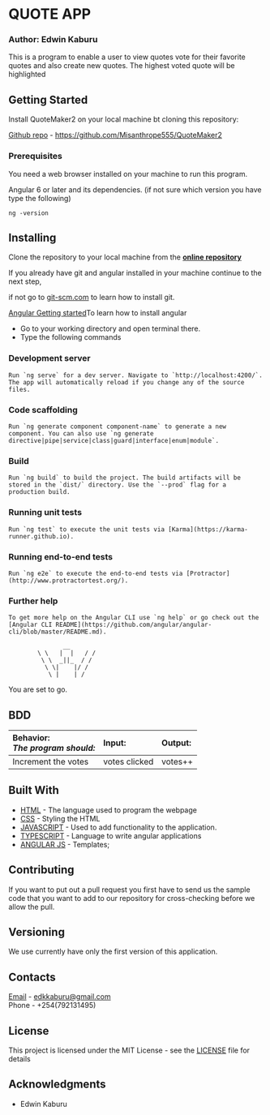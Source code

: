 # QUOTE APP

### Author: Edwin Kaburu

This is a program to enable a user to view quotes vote for their favorite quotes and also create new quotes. The highest voted quote will be highlighted

## Getting Started

Install QuoteMaker2 on your local machine bt cloning this repository:

[Github repo](https://github.com/Misanthrope555/QuoteMaker2) - https://github.com/Misanthrope555/QuoteMaker2

### Prerequisites

You need a web browser installed on your machine to run this program.

Angular 6 or later and its dependencies.
(if not sure which version you have type the following)

```
ng -version
```

## Installing

Clone the repository to your local machine from the **[online repository](https://github.com/Misanthrope555/QuoteMaker2)**

If you already have git and angular installed in your machine continue to the next step,

if not go to [git-scm.com](https://git-scm.com/book/en/v2/Getting-Started-Installing-Git) to learn how to install git.

[Angular Getting started](https://angular.io)To learn how to install angular

- Go to your working directory and open terminal there.
- Type the following commands


### Development server
```
Run `ng serve` for a dev server. Navigate to `http://localhost:4200/`. The app will automatically reload if you change any of the source files.
```

### Code scaffolding
```
Run `ng generate component component-name` to generate a new component. You can also use `ng generate directive|pipe|service|class|guard|interface|enum|module`.
```
### Build
```
Run `ng build` to build the project. The build artifacts will be stored in the `dist/` directory. Use the `--prod` flag for a production build.
```
### Running unit tests
```
Run `ng test` to execute the unit tests via [Karma](https://karma-runner.github.io).
```
### Running end-to-end tests
```
Run `ng e2e` to execute the end-to-end tests via [Protractor](http://www.protractortest.org/).
```
### Further help
```
To get more help on the Angular CLI use `ng help` or go check out the [Angular CLI README](https://github.com/angular/angular-cli/blob/master/README.md).
```

```
               __
        \ \   |  |   / /
         \ \  _||_  / /
          \ \|    |/ /
           \ |    | /
```

You are set to go.

## BDD

| Behavior: <br>_The program should:_                  | Input:  | Output:                     |
| :--------------------------------------------------- | :------ | :-------------------------- |
| Increment the votes                                  | votes clicked | votes++       |


## Built With

- [HTML](https://developer.mozilla.org/en-US/docs/Web/HTML) - The language used to program the webpage
- [CSS](https://developer.mozilla.org/en-US/docs/Web/CSS) - Styling the HTML
- [JAVASCRIPT](https://developer.mozilla.org/en-US/docs/Web/JavaScript) - Used to add functionality to the application.
- [TYPESCRIPT](https://www.typescriptlang.org/) - Language to write  angular applications
- [ANGULAR JS](https://angular.io) - Templates;

## Contributing

If you want to put out a pull request you first have to send us the sample code that you want to add to our repository for cross-checking before we allow the pull.

## Versioning

We use currently have only the first version of this application.



## Contacts

[Email](https://mail.google.com) - edkkaburu@gmail.com <br>
Phone - +254(792131495)

## License

This project is licensed under the MIT License - see the [LICENSE](LICENSE) file for details

## Acknowledgments

- Edwin Kaburu

